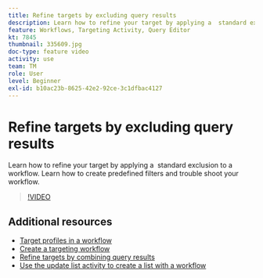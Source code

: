 ```yaml
---
title: Refine targets by excluding query results
description: Learn how to refine your target by applying a  standard exclusion to a workflow. Learn how to create predefined filters and trouble shoot your workflow.
feature: Workflows, Targeting Activity, Query Editor
kt: 7845
thumbnail: 335609.jpg
doc-type: feature video
activity: use
team: TM
role: User
level: Beginner
exl-id: b10ac23b-8625-42e2-92ce-3c1dfbac4127
---
```

# Refine targets by excluding query results

Learn how to refine your target by applying a  standard exclusion to a workflow. Learn how to create predefined filters and trouble shoot your workflow.

>[!VIDEO](https://video.tv.adobe.com/v/335609?quality=12)

## Additional resources

* [Target profiles in a workflow](/help/profile-management/target-profiles-in-a-workflow.md)
* [Create a targeting workflow](/help/process-management/create-a-targeting-workflow.md)
* [Refine targets by combining query results](/help/process-management/refine-targets-by-combining-query-results.md)
* [Use the update list activity to create a list with a workflow](/help/process-management/use-the-update-list-activity.md)
